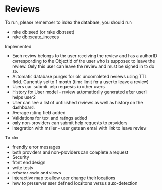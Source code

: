 Reviews
=======
To run, please remember to index the database, you should run
- rake db:seed (or rake db:reset)
- rake db:create_indexes


Implemented:
- Each review belongs to the user receiving the review and has a authorID corresponding to the ObjectId of the user who is supposed to leave the review. Only this user can leave the review and must be signed in to do so.
- Automatic database purges for old uncompleted reviews using TTL field. Currently set to 1 month (time limit for a user to leave a review)
- Users can submit help requests to other users
- History for User model - review automatically generated after user1 helps user2
- User can see a list of unfinished reviews as well as history on the dashboard.
- Average rating field added
- Validations for text and ratings added
- only non-providers can submit help requests to providers
- integration with mailer - user gets an email with link to leave review


To-do:
- friendly error messages
- both providers and non-providers can complete a request
- Security
- front end design
- write tests
- refactor code and views
- interactive map to allow user change their locations
- how to preserver user defined locaitons versus auto-detection

